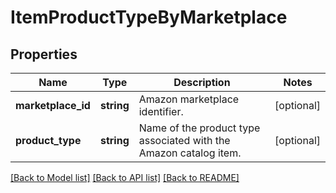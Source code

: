 # ItemProductTypeByMarketplace

## Properties
Name | Type | Description | Notes
------------ | ------------- | ------------- | -------------
**marketplace_id** | **string** | Amazon marketplace identifier. | [optional] 
**product_type** | **string** | Name of the product type associated with the Amazon catalog item. | [optional] 

[[Back to Model list]](../../README.md#documentation-for-models) [[Back to API list]](../../README.md#documentation-for-api-endpoints) [[Back to README]](../../README.md)

